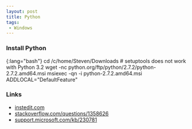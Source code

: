 ```yaml
---
layout: post
title: Python
tags:
 - Windows
---
```


### Install Python

{:lang="bash"}
	cd /c/home/Steven/Downloads
	# setuptools does not work with Python 3.2
	wget -nc python.org/ftp/python/2.7.2/python-2.7.2.amd64.msi
	msiexec -qn -i python-2.7.2.amd64.msi ADDLOCAL="DefaultFeature"

### Links
* [instedit.com](http://instedit.com)
* [stackoverflow.com/questions/1358626][s]
* [support.microsoft.com/kb/230781](http://support.microsoft.com/kb/230781)

[s]:http://stackoverflow.com/questions/1358626